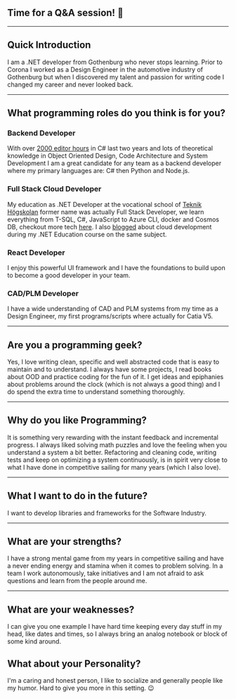 ## Time for a Q&A session! 🎤

---

## Quick Introduction

I am a .NET developer from Gothenburg who never stops learning. Prior to Corona I worked as a Design Engineer in the automotive industry of Gothenburg but when I discovered my talent and passion for writing code I changed my career and never looked back.

---

## What programming roles do you think is for you?

### Backend Developer

With over [2000 editor hours](/stats) in C# last two years and lots of theoretical knowledge in Object Oriented Design, Code Architecture and System Development I am a great candidate for any team as a backend developer where my primary languages are: C# then Python and Node.js.

### Full Stack Cloud Developer

My education as .NET Developer at the vocational school of [Teknik Högskolan](https://teknikhogskolan.se/utbildningar/net-utvecklare/) former name was actually Full Stack Developer, we learn everything from T-SQL, C#, JavaScript to Azure CLI, docker and Cosmos DB, checkout more tech [here](/tech). I also [blogged](https://robinaxelsson.github.io/) about cloud development during my .NET Education course on the same subject.

### React Developer

I enjoy this powerful UI framework and I have the foundations to build upon to become a good developer in your team.

### CAD/PLM Developer

I have a wide understanding of CAD and PLM systems from my time as a Design Engineer, my first programs/scripts where actually for Catia V5.

---

## Are you a programming geek?

Yes, I love writing clean, specific and well abstracted code that is easy to maintain and to understand. I always have some projects, I read books about OOD and practice coding for the fun of it. I get ideas and epiphanies about problems around the clock (which is not always a good thing) and I do spend the extra time to understand something thoroughly.

---

## Why do you like Programming?

It is something very rewarding with the instant feedback and incremental progress. I always liked solving math puzzles and love the feeling when you understand a system a bit better. Refactoring and cleaning code, writing tests and keep on optimizing a system continuously, is in spirit very close to what I have done in competitive sailing for many years (which I also love).

---

## What I want to do in the future?

I want to develop libraries and frameworks for the Software Industry.

---

## What are your strengths?

I have a strong mental game from my years in competitive sailing and have a never ending energy and stamina when it comes to problem solving. In a team I work autonomously, take initiatives and I am not afraid to ask questions and learn from the people around me.

---

## What are your weaknesses?

I can give you one example I have hard time keeping every day stuff in my head, like dates and times, so I always bring an analog notebook or block of some kind around.

## What about your Personality?

I'm a caring and honest person, I like to socialize and generally people like my humor. Hard to give you more in this setting. 😉
